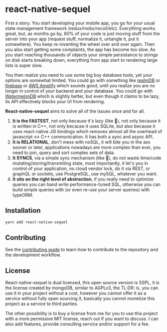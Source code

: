 # react-native-sequel

First a story. You start developing your mobile app, you go for your usual state management framework (redux/mobx/recoil/etc). Everything works great, but, as  months go by, 80% of your code is just moving stuff from the server into your app (request stuff, normalize it, untangle it, put it somewhere). You keep re-inventing the wheel over and over again. Then you also start getting some complaints, the app has become too slow. As you start reaching thousands of objects your simple persistance to strings on disk starts breaking down, everything from app start to rendering large lists is super slow.

You then realize you need to use some big boy database tools, yet your options are somewhat limited. You could go with something like [realmDB](https://realm.io) or [firebase](https://firebase.google.com/docs/firestore) or [AWS Amplify](https://aws.amazon.com/amplify/) which sounds good, until you realize you are no longer in control of your backend and your database. You could go with [WatermelonDB](https://github.com/Nozbe/WatermelonDB) which is slightly better, but even though it claims to be lazy, its API effectively blocks your UI from rendering.

**React-native-sequel** aims to solve all of the issues once and for all.

1) **It is the FASTEST**, not only because it's lazy (like 🍉), not only because it is written in C++, not only because it uses SQLite, but also because it uses react-native JSI bindings which removes almost all the overhead of javascript <-> C++ communication. It has both a sync and async API.
2) **It is RELATIONAL**, don't mess with noSQL, it will bite you in the ass sooner or later, applications nowadays are more complex than ever, you need to join, query and sort complex sets of data.
3) **It SYNCS**, via a simple sync mechanism (like 🍉), do not waste time/code mutating/storing/transmiting state, most importantly, it let's you in control of your application, no cloud vendor lock, do it via REST, or graphQL or sockets, use PostgreSQL, use mySQL, whatever you want.
4) **It sits on the right level of abstraction**, if you really need to optimize queries you can hand write performance-tuned SQL, otherwise you can build simple queries with (or even re-use your server queries) with typeORM.

## Installation

```sh
yarn add react-native-sequel
```

## Contributing

See the [contributing guide](CONTRIBUTING.md) to learn how to contribute to the repository and the development workflow.

## License

React-native-sequel is dual licensed, this open source version is SSPL, it is the license created by mongoDB, similar to AGPLv3, the TL:DR: is, you can use it in your project without a cost, however you cannot offer it as a service without fully open sourcing it, basically you cannot monetize this project as a service to third parties.

The other possibility is to buy a license from me for you to use this project with a more permissive MIT license, reach out if you want to discuss. I can also add features, provide consulting service and/or support for a fee.

